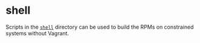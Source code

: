 # shell

Scripts in the [`shell`](../shell) directory can be used to build the RPMs
on constrained systems without Vagrant.
